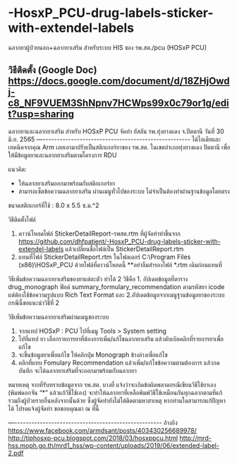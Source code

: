 # -HosxP_PCU-drug-labels-sticker-with-extendel-labels
ฉลากยาผู้ป่วยนอก+ฉลากยาเสริม สำหรับระบบ HIS ของ รพ.สต./pcu (HOSxP PCU)

วิธีติดตั้ง (Google Doc)
https://docs.google.com/document/d/18ZHjOwdj-c8_NF9VUEM3ShNpnv7HCWps99x0c79or1g/edit?usp=sharing 
-----------------------------
ฉลากยาและฉลากยาเสริม สำหรับ HOSxP PCU
จัดทำ ยัสลัน  รพ.ทุ่งยางแดง  จ.ปัตตานี
วันที่  30 มิ.ย. 2565
—----------------------------------------------------
ได้ไอเดียและเทคนิคจากคุณ Arm เลยเอามาปรับเป็นสติกเกอร์ยาของ รพ.สต. 
ในเขตอำเภอทุ่งยางแดง ปัตตานี เพื่อให้มีข้อมูลยาและฉลากยาเสริมตามโครงการ RDU

แนวคิด:
- ให้ฉลากยาเสริมออกมาพร้อมกับสติกเกอร์ยา
- สามารถเซ็ตข้อความฉลากยาเสริม ผ่านเมนูทั่วไปของระบบ ไม่จำเป็นต้องทำผ่านฐานข้อมูลโดยตรง

ขนาดสติกเกอร์ที่ใช้ :  8.0 x 5.5  ซ.ม.^2

วิธีติดตั้งไฟล์
1. ดาวน์โหลดไฟล์ StickerDetailReport-รพสต.rtm ที่ผู้จัดทำทำขึ้นจาก https://github.com/dhfpatient/-HosxP_PCU-drug-labels-sticker-with-extendel-labels แล้วเปลี่ยนชื่อไฟล์เป็น StickerDetailReport.rtm
2. แทนที่ไฟล์ StickerDetailReport.rtm ในโฟลเดอร์ C:\Program Files (x86)\HOSxP_PCU ด้วยไฟล์ที่ดาวน์โหลดนี้ **อย่าลืมสำรองไฟล์ *.rtm เดิมก่อนแทนที่

วิธีเพิ่มข้อความฉลากยาเสริมของยาแต่ละตัว
ทำได้ 2 วิธีคือ 1. อัปเดตข้อมูลที่ตาราง drug_monograph ฟิลด์ summary_formulary_recommendation ตามรหัสยา icode แต่ต้องใช้ข้อความรูปแบบ Rich Text Format และ 2.อัปเดตข้อมูลจากเมนูฐานข้อมูลยาของระบบ กรณีนี้ขอแนะนำวิธีที่ 2

วิธีเพิ่มข้อความฉลากยาเสริมผ่านเมนูของระบบ
1. จากแทป HOSxP : PCU ไปที่เมนู Tools > System setting
2. ไปที่แทป ยา เลือกรายการยาที่ต้องการเพิ่ม/แก้ไขฉลากยาเสริม แล้วดับเบิลคลิกที่รายการยาเพื่อแก้ไข
3. จะขึ้นข้อมูลยาเพื่อแก้ไข ให้คลิกปุ่ม Monograph ข้างล่างเพื่อแก้ไข
4. คลิกที่แทบ Fomulary Recommendation แล้วเพิ่ม/แก้ไขข้อความตามต้องการ แล้วกดบันทึก จะได้ฉลากยาเสริมที่จะออกมาพร้อมกับฉลากยา

หมายเหตุ จากที่รับทราบข้อมูลจาก รพ.สต. บางที่ แจ้งว่าจะเกิดข้อผิดพลาดกรณีเขียนวิธีใช้ยาเอง (พิมพ์ดอกจัน “*” แล้วแก้วิธีใช้เอง) จะทำให้ฉลากยาที่เหลือพิมพ์วิธีใช้เหมือนกันทุกฉลากตามที่แก้ รวมถึงผู้ป่วยรายอื่นหลังจากนั้นด้วย ซึ่งผู้จัดทำยังไม่ได้ติดตามหาสาเหตุ หากท่านใดสามารถแก้ปัญหาได้ โปรดแจ้งผู้จัดทำ ขอขอบคุณมา ณ ที่นี้

—----------------------------------------------------
อ้างอิง
https://www.facebook.com/armdsant/posts/403430256689978/ 
http://tiphosxp-pcu.blogspot.com/2018/03/hosxppcu.html 
http://mrd-hss.moph.go.th/mrd1_hss/wp-content/uploads/2019/06/extended-label-2.pdf 
